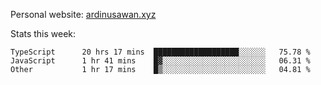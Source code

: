 Personal website: [ardinusawan.xyz](https://ardinusawan.xyz)

Stats this week:
<!--START_SECTION:waka-->

```text
TypeScript      20 hrs 17 mins  ███████████████████░░░░░░   75.78 %
JavaScript      1 hr 41 mins    █▓░░░░░░░░░░░░░░░░░░░░░░░   06.31 %
Other           1 hr 17 mins    █▒░░░░░░░░░░░░░░░░░░░░░░░   04.81 %
```

<!--END_SECTION:waka-->
